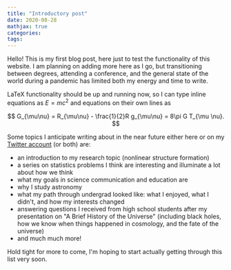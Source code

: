 ```yaml
---
title: "Introductory post"
date: 2020-08-28
mathjax: true
categories:
tags:
---
```


Hello! This is my first blog post, here just to test the functionality of this website. I am planning on adding more here as I go, but transitioning between degrees, attending a conference, and the general state of the world during a pandemic has limited both my energy and time to write.

LaTeX functionality should be up and running now, so I can type inline equations as $E=mc^2$ and equations on their own lines as

$$
G_{\mu\nu} = R_{\mu\nu} - \frac{1}{2}R g_{\mu\nu} = 8\pi G T_{\mu \nu}.
$$

Some topics I anticipate writing about in the near future either here or on my [Twitter account](https://twitter.com/acwgough) (or both) are:
* an introduction to my research topic (nonlinear structure formation)
* a series on statistics problems I think are interesting and illuminate a lot about how we think
* what my goals in science communication and education are
* why I study astronomy
* what my path through undergrad looked like: what I enjoyed, what I didn't, and how my interests changed
* answering questions I received from high school students after my presentation on "A Brief History of the Universe" (including black holes, how we know when things happened in cosmology, and the fate of the universe)
* and much much more!

Hold tight for more to come, I'm hoping to start actually getting through this list very soon.
